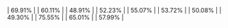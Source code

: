 | 69.91% |
| 60.11% |
| 48.91% |
| 52.23% |
| 55.07% |
| 53.72% |
| 50.08% |
| 49.30% |
| 75.55% |
| 65.01% |
| 57.99% |
